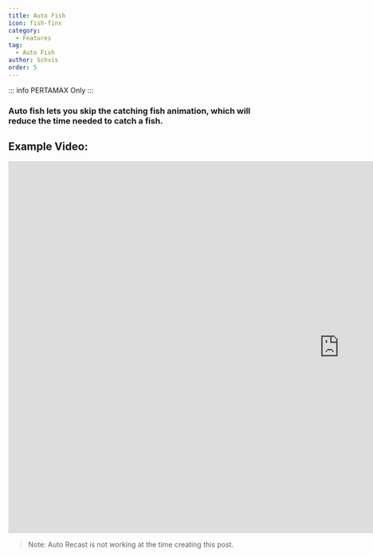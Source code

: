 ```yaml
---
title: Auto Fish
icon: fish-fins
category:
  - Features
tag:
  - Auto Fish
author: Schvis
order: 5
---
```

::: info PERTAMAX Only
:::
### Auto fish lets you skip the catching fish animation, which will reduce the time needed to catch a fish.

## Example Video:

<div class="iframe-container"><iframe width="1328" height="747" src="https://www.youtube.com/embed/K_l4Tg-81iQ?list=PL5eI1Tb64p56g27qfYk7VuFTz4FK6YrKa" title="Korepi - Auto Fish" frameborder="0" allow="accelerometer; autoplay; clipboard-write; encrypted-media; gyroscope; picture-in-picture; web-share" referrerpolicy="strict-origin-when-cross-origin" allowfullscreen></iframe></div>

> Note: Auto Recast is not working at the time creating this post.